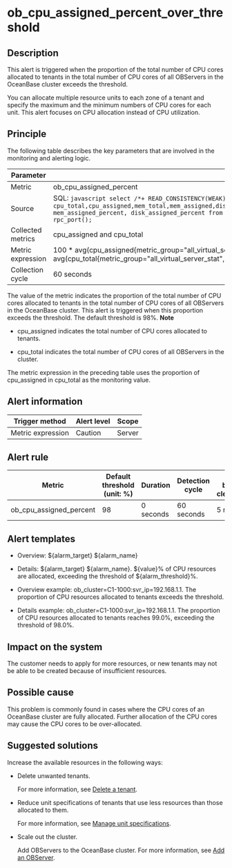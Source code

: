 ob_cpu_assigned_percent_over_threshold 
===========================================================



**Description** 
------------------------------------

This alert is triggered when the proportion of the total number of CPU cores allocated to tenants in the total number of CPU cores of all OBServers in the OceanBase cluster exceeds the threshold. 

You can allocate multiple resource units to each zone of a tenant and specify the maximum and the minimum numbers of CPU cores for each unit. This alert focuses on CPU allocation instead of CPU utilization.

Principle 
------------------------------

The following table describes the key parameters that are involved in the monitoring and alerting logic. 


|     Parameter     |                                                                                                                                                                            Value                                                                                                                                                                            |
|-------------------|-------------------------------------------------------------------------------------------------------------------------------------------------------------------------------------------------------------------------------------------------------------------------------------------------------------------------------------------------------------|
| Metric            | ob_cpu_assigned_percent                                                                                                                                                                                                                                                                                                                                     |
| Source            | SQL:  ```javascript select /*+ READ_CONSISTENCY(WEAK) */ cpu_total,cpu_assigned,mem_total,mem_assigned,disk_total,disk_assigned,unit_num,migrating_unit_num,cpu_assigned_percent, mem_assigned_percent, disk_assigned_percent from __all_virtual_server_stat where svr_ip = @svr_ip and svr_port = rpc_port(); ```  |
| Collected metrics | cpu_assigned and cpu_total                                                                                                                                                                                                                                                                                                                                  |
| Metric expression | 100 \* avg(cpu_assigned{metric_group="all_virtual_server_stat",@LABELS}) by (@GBLABELS) / avg(cpu_total{metric_group="all_virtual_server_stat",@LABELS}) by (@GBLABELS)                                                                                                                                                                                     |
| Collection cycle  | 60 seconds                                                                                                                                                                                                                                                                                                                                                  |



The value of the metric indicates the proportion of the total number of CPU cores allocated to tenants in the total number of CPU cores of all OBServers in the OceanBase cluster. This alert is triggered when this proportion exceeds the threshold. The default threshold is 98%. 
**Note**



* cpu_assigned indicates the total number of CPU cores allocated to tenants.

  

* cpu_total indicates the total number of CPU cores of all OBServers in the cluster.

  




The metric expression in the preceding table uses the proportion of cpu_assigned in cpu_total as the monitoring value.

**Alert information** 
------------------------------------------



|  Trigger method   | Alert level | Scope  |
|-------------------|-------------|--------|
| Metric expression | Caution     | Server |



**Alert rule** 
-----------------------------------



|         Metric          | Default threshold (unit: %) | Duration  | Detection cycle | Time before clearance |
|-------------------------|-----------------------------|-----------|-----------------|-----------------------|
| ob_cpu_assigned_percent | 98                          | 0 seconds | 60 seconds      | 5 minutes             |



**Alert templates** 
----------------------------------------

* Overview: ${alarm_target} ${alarm_name}

  

* Details: ${alarm_target} ${alarm_name}. ${value}% of CPU resources are allocated, exceeding the threshold of ${alarm_threshold}%.

  

* Overview example: ob_cluster=C1-1000:svr_ip=192.168.1.1. The proportion of CPU resources allocated to tenants exceeds the threshold.

  

* Details example: ob_cluster=C1-1000:svr_ip=192.168.1.1. The proportion of CPU resources allocated to tenants reaches 99.0%, exceeding the threshold of 98.0%.

  




**Impact on the system** 
---------------------------------------------

The customer needs to apply for more resources, or new tenants may not be able to be created because of insufficient resources.

**Possible cause** 
---------------------------------------

This problem is commonly found in cases where the CPU cores of an OceanBase cluster are fully allocated. Further allocation of the CPU cores may cause the CPU cores to be over-allocated.

Suggested solutions 
----------------------------------------

Increase the available resources in the following ways:

* Delete unwanted tenants. 

  For more information, see [Delete a tenant](/en-US/3.ob-cloud-platform/5.manage-tenants/2.basic-tenant-operations/8.delete-a-tenant.md).
  

* Reduce unit specifications of tenants that use less resources than those allocated to them. 

  For more information, see [Manage unit specifications](/en-US/3.ob-cloud-platform/5.manage-tenants/2.basic-tenant-operations/3.unit-specification-management.md).
  

* Scale out the cluster. 

  Add OBServers to the OceanBase cluster. For more information, see [Add an OBServer](/en-US/3.ob-cloud-platform/4.manage-clusters/3.basic-operations/8.manage-the-observer-cluster/2.add-observer.md).
  



